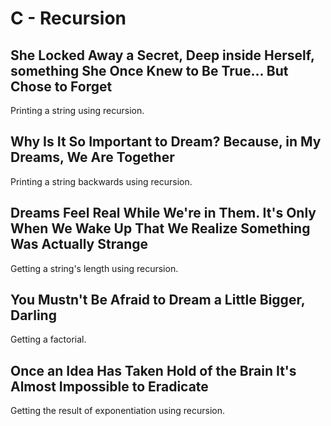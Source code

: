 # C - Recursion

## She Locked Away a Secret, Deep inside Herself, something She Once Knew to Be True... But Chose to Forget
Printing a string using recursion.

## Why Is It So Important to Dream? Because, in My Dreams, We Are Together
Printing a string backwards using recursion.

## Dreams Feel Real While We're in Them. It's Only When We Wake Up That We Realize Something Was Actually Strange
Getting a string's length using recursion.

## You Mustn't Be Afraid to Dream a Little Bigger, Darling
Getting a factorial.

## Once an Idea Has Taken Hold of the Brain It's Almost Impossible to Eradicate
Getting the result of exponentiation using recursion.
